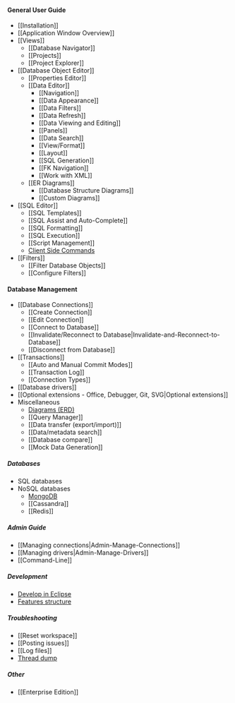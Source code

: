 #### General User Guide
- [[Installation]]
- [[Application Window Overview]]
- [[Views]]
  - [[Database Navigator]]
  - [[Projects]]
  - [[Project Explorer]]
- [[Database Object Editor]]
  - [[Properties Editor]]
  - [[Data Editor]]
    - [[Navigation]]
    - [[Data Appearance]]
    - [[Data Filters]]
    - [[Data Refresh]]
    - [[Data Viewing and Editing]]
    - [[Panels]]
    - [[Data Search]]
    - [[View/Format]]
    - [[Layout]]
    - [[SQL Generation]]
    - [[FK Navigation]]
    - [[Work with XML]]
  - [[ER Diagrams]]
    - [[Database Structure Diagrams]]
    - [[Custom Diagrams]]
- [[SQL Editor]]
  - [[SQL Templates]]
  - [[SQL Assist and Auto-Complete]]
  - [[SQL Formatting]]
  - [[SQL Execution]]
  - [[Script Management]]
  - [Client Side Commands](Client-side-scripting)
- [[Filters]]
  - [[Filter Database Objects]]
  - [[Configure Filters]]

#### Database Management
- [[Database Connections]]
  - [[Create Connection]]
  - [[Edit Connection]]
  - [[Connect to Database]]
  - [[Invalidate/Reconnect to Database|Invalidate-and-Reconnect-to-Database]]
  - [[Disconnect from Database]]
- [[Transactions]]
  - [[Auto and Manual Commit Modes]]
  - [[Transaction Log]]
  - [[Connection Types]]
- [[Database drivers]]
- [[Optional extensions - Office, Debugger, Git, SVG|Optional extensions]]
- Miscellaneous
  - [Diagrams (ERD)](ER-Diagrams)
  - [[Query Manager]]
  - [[Data transfer (export/import)]]
  - [[Data/metadata search]]
  - [[Database compare]]
  - [[Mock Data Generation]]

##### Databases
- SQL databases
- NoSQL databases
  - [MongoDB](NoSQL-MongoDB)
  - [[Cassandra]]
  - [[Redis]]

##### Admin Guide
- [[Managing connections|Admin-Manage-Connections]]
- [[Managing drivers|Admin-Manage-Drivers]]
- [[Command-Line]]

##### Development
- [Develop in Eclipse](Develop-in-Eclipse)
- [Features structure](Features-structure)

##### Troubleshooting
- [[Reset workspace]]
- [[Posting issues]]
- [[Log files]]
- [Thread dump](Making-a-thread-dump)

##### Other
- [[Enterprise Edition]]
